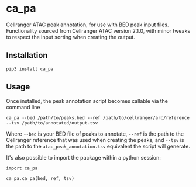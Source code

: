 # ca_pa

Cellranger ATAC peak annotation, for use with BED peak input files. Functionality sourced from Cellranger ATAC version 2.1.0, with minor tweaks to respect the input sorting when creating the output.

## Installation

```
pip3 install ca_pa
```

## Usage

Once installed, the peak annotation script becomes callable via the command line

```
ca_pa --bed /path/to/peaks.bed --ref /path/to/cellranger/arc/reference --tsv /path/to/annotated/output.tsv
```

Where `--bed` is your BED file of peaks to annotate, `--ref` is the path to the Cellranger reference that was used when creating the peaks, and `--tsv` is the path to the `atac_peak_annotation.tsv` equivalent the script will generate.

It's also possible to import the package within a python session:

```
import ca_pa

ca_pa.ca_pa(bed, ref, tsv)
```

